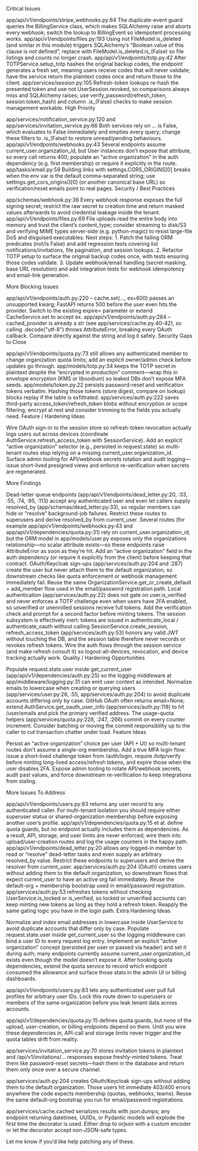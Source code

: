 Critical Issues

app/api/v1/endpoints/stripe_webhooks.py:64 The duplicate-event guard queries the BillingService class, which makes SQLAlchemy raise and aborts every webhook; switch the lookup to BillingEvent so idempotent processing works.
app/api/v1/endpoints/files.py:193 Using not FileModel.is_deleted (and similar in this module) triggers SQLAlchemy’s “Boolean value of this clause is not defined”; replace with FileModel.is_deleted.is_(False) so file listings and counts no longer crash.
app/api/v1/endpoints/totp.py:42 After TOTPService.setup_totp hashes the original backup codes, the endpoint generates a fresh set, meaning users receive codes that will never validate; have the service return the plaintext codes once and return those to the client.
app/services/session.py:105 Refresh-token lookups re-hash the presented token and use not UserSession.revoked, so comparisons always miss and SQLAlchemy raises; use verify_password(refresh_token, session.token_hash) and column .is_(False) checks to make session management workable.
High Priority

app/services/notification_service.py:120 and app/services/invitation_service.py:66 Both services rely on ... is False, which evaluates to False immediately and empties every query; change these filters to .is_(False) to restore unread/pending behaviours.
app/api/v1/endpoints/webhooks.py:43 Several endpoints assume current_user.organization_id, but User instances don’t expose that attribute, so every call returns 400; populate an “active organization” in the auth dependency (e.g. first membership) or require it explicitly in the route.
app/tasks/email.py:59 Building links with settings.CORS_ORIGINS[0] breaks when the env var is the default comma-separated string; use settings.get_cors_origins()[0] (or another canonical base URL) so verification/reset emails point to real pages.
Security / Best Practices

app/schemas/webhook.py:36 Every webhook response exposes the full signing secret; restrict the raw secret to creation time and return masked values afterwards to avoid credential leakage inside the tenant.
app/api/v1/endpoints/files.py:69 File uploads read the entire body into memory and trust the client’s content_type; consider streaming to disk/S3 and verifying MIME types server-side (e.g. python-magic) to resist large-file DoS and disguised executables.
Next steps: 1. Patch the failing ORM predicates (not/is False) and add regression tests covering list notifications/invitations, file pagination, and session lookups. 2. Refactor TOTP setup to surface the original backup codes once, with tests ensuring those codes validate. 3. Update webhook/email handling (secret masking, base URL resolution) and add integration tests for webhook idempotency and email-link generation.



More Blocking Issues

app/api/v1/endpoints/auth.py:220 – cache.set(..., ex=600) passes an unsupported kwarg; FastAPI returns 500 before the user even hits the provider. Switch to the existing expire= parameter or extend CacheService.set to accept ex.
app/api/v1/endpoints/auth.py:284 – cached_provider is already a str (see app/services/cache.py:40-42), so calling .decode("utf-8") throws AttributeError, breaking every OAuth callback. Compare directly against the string and log it safely.
Security Gaps to Close

app/api/v1/endpoints/quota.py:73 still allows any authenticated member to change organization quota limits; add an explicit owner/admin check before updates go through.
app/models/totp.py:34 keeps the TOTP secret in plaintext despite the “encrypted in production” comment—wrap this in envelope encryption (KMS or libsodium) so leaked DBs don’t expose MFA seeds.
app/models/token.py:22 persists password-reset and verification tokens verbatim. Hashing those tokens (store digest, compare on lookup) blocks replay if the table is exfiltrated.
app/services/auth.py:222 saves third-party access_token/refresh_token blobs without encryption or scope filtering; encrypt at rest and consider trimming to the fields you actually need.
Feature / Hardening Ideas

Wire OAuth sign-in to the session store so refresh-token revocation actually logs users out across devices (coordinate AuthService.refresh_access_token with SessionService).
Add an explicit “active organization” selector (e.g., persisted in request.state) so multi-tenant routes stop relying on a missing current_user.organization_id.
Surface admin tooling for API/webhook secrets rotation and audit logging—issue short-lived presigned views and enforce re-verification when secrets are regenerated.


More Findings

Dead-letter queue endpoints (app/api/v1/endpoints/dead_letter.py:20, :33, :55, :74, :95, :113) accept any authenticated user and even let callers supply resolved_by (app/schemas/dead_letter.py:33), so regular members can hide or “resolve” background-job failures. Restrict these routes to superusers and derive resolved_by from current_user.
Several routes (for example app/api/v1/endpoints/webhooks.py:43 and app/api/v1/dependencies/quota.py:31) rely on current_user.organization_id, but the ORM model in app/models/user.py exposes only the organizations relationship—no scalar attribute exists—so these endpoints raise AttributeError as soon as they’re hit. Add an “active organization” field in the auth dependency (or require it explicitly from the client) before keeping that contract.
OAuth/Keycloak sign-ups (app/services/auth.py:204 and :287) create the user but never attach them to the default organization, so downstream checks like quota enforcement or webhook management immediately fail. Reuse the same OrganizationService.get_or_create_default + add_member flow used in the email/password registration path.
Local authentication (app/services/auth.py:22) does not gate on user.is_verified and never enforces a TOTP challenge even when users have 2FA enabled, so unverified or unenrolled sessions receive full tokens. Add the verification check and prompt for a second factor before minting tokens.
The session subsystem is effectively inert: tokens are issued in authenticate_local / authenticate_oauth without calling SessionService.create_session, refresh_access_token (app/services/auth.py:53) honors any valid JWT without touching the DB, and the session table therefore never records or revokes refresh tokens. Wire the auth flows through the session service (and make refresh consult it) so logout-all-devices, revocation, and device tracking actually work.
Quality / Hardening Opportunities

Populate request.state.user inside get_current_user (app/api/v1/dependencies/auth.py:25) so the logging middleware at app/middleware/logging.py:31 can emit user context as intended.
Normalize emails to lowercase when creating or querying users (app/services/user.py:26, :55, app/services/auth.py:204) to avoid duplicate accounts differing only by case.
GitHub OAuth often returns email=None; extend AuthService.get_oauth_user_info (app/services/auth.py:118) to hit /user/emails and pick the primary verified address.
The usage-quota helpers (app/services/quota.py:228, :247, :266) commit on every counter increment. Consider batching or moving the commit responsibility up to the caller to cut transaction chatter under load.
Feature Ideas

Persist an “active organization” choice per user (API + UI) so multi-tenant routes don’t assume a single-org membership.
Add a true MFA login flow: issue a short-lived challenge token from /auth/login, require /totp/verify before minting long-lived access/refresh tokens, and expire those when the user disables 2FA.
Expose admin tooling to rotate API/webhook secrets, audit past values, and force downstream re-verification to keep integrations from staling.

More Issues To Address

app/api/v1/endpoints/users.py:83 returns any user record to any authenticated caller. For multi-tenant isolation you should require either superuser status or shared-organization membership before exposing another user’s profile.
app/api/v1/dependencies/quota.py:15 et al. define quota guards, but no endpoint actually includes them as dependencies. As a result, API, storage, and user limits are never enforced; wire them into upload/user-creation routes and log the usage counters in the happy path.
app/api/v1/endpoints/dead_letter.py:20 allows any logged-in member to read or “resolve” dead-letter tasks and even supply an arbitrary resolved_by value. Restrict these endpoints to superusers and derive the resolver from current_user.
app/services/auth.py:204 (OAuth) creates users without adding them to the default organization, so downstream flows that expect current_user to have an active org fail immediately. Reuse the default-org + membership bootstrap used in email/password registration.
app/services/auth.py:53 refreshes tokens without checking UserService.is_locked or is_verified, so locked or unverified accounts can keep minting new tokens as long as they hold a refresh token. Reapply the same gating logic you have in the login path.
Extra Hardening Ideas

Normalize and index email addresses in lowercase inside UserService to avoid duplicate accounts that differ only by case.
Populate request.state.user inside get_current_user so the logging middleware can bind a user ID to every request log entry.
Implement an explicit “active organization” concept (persisted per user or passed via header) and set it during auth; many endpoints currently assume current_user.organization_id exists even though the model doesn’t expose it.
After hooking quota dependencies, extend the quota service to record which endpoint consumed the allowance and surface those stats in the admin UI or billing dashboards.


app/api/v1/endpoints/users.py:83 lets any authenticated user pull full profiles for arbitrary user IDs. Lock this route down to superusers or members of the same organization before you leak tenant data across accounts.

app/api/v1/dependencies/quota.py:15 defines quota guards, but none of the upload, user-creation, or billing endpoints depend on them. Until you wire these dependencies in, API-call and storage limits never trigger and the quota tables drift from reality.

app/services/invitation_service.py:70 stores invitation tokens in plaintext and /api/v1/invitations/... responses expose freshly-minted tokens. Treat them like password-reset secrets—hash them in the database and return them only once over a secure channel.

app/services/auth.py:204 creates OAuth/Keycloak sign-ups without adding them to the default organization. Those users hit immediate 403/400 errors anywhere the code expects membership (quotas, webhooks, teams). Reuse the same default-org bootstrap you run for email/password registrations.

app/services/cache.cached serializes results with json.dumps; any endpoint returning datetimes, UUIDs, or Pydantic models will explode the first time the decorator is used. Either drop to orjson with a custom encoder or let the decorator accept non-JSON-safe types.

Let me know if you’d like help patching any of these.